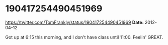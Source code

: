 # 190417254490451969
https://twitter.com/TomFrankly/status/190417254490451969
**Date:** 2012-04-12

Got up at 6:15 this morning, and I don't have class until 11:00. Feelin' GREAT.
